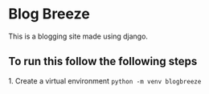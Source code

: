 <h1>Blog Breeze</h1>
<p>This is a blogging site made using django.</p>
<h2> To run this follow the following steps</h2>
1. Create a virtual environment
<code>python -m venv blogbreeze</code>
